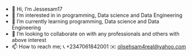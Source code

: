 - 👋 Hi, I’m Jessesam17
- 👀 I’m interested in in programming, Data science and Data Engineering
- 🌱 I’m currently learning programming, Data science and Data Engineering
- 💞️ I’m looking to collaborate on with any professionals and others with above interest
- 📫 How to reach me;
📞 +2347061842001
✉️ olisehsam4real@yahoo.com

<!---
Jessesam17/Jessesam17 is a ✨ special ✨ repository because its `README.md` (this file) appears on your GitHub profile.
You can click the Preview link to take a look at your changes.
--->
